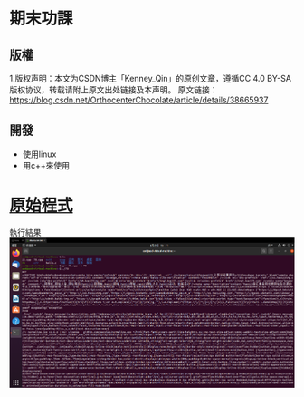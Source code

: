 # 期末功課
## 版權
1.版权声明：本文为CSDN博主「Kenney_Qin」的原创文章，遵循CC 4.0 BY-SA版权协议，转载请附上原文出处链接及本声明。
原文链接：https://blog.csdn.net/OrthocenterChocolate/article/details/38665937

## 開發
* 使用linux
* 用c++來使用


# [原始程式](https://github.com/110810550/qwe/blob/main/22.txt)
執行結果 ![image](https://github.com/110810550/qwe/blob/main/5.png)
